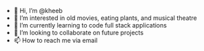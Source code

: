 - 👋 Hi, I’m @kheeb
- 👀 I’m interested in old movies, eating plants, and musical theatre
- 🌱 I’m currently learning to code full stack applications
- 💞️ I’m looking to collaborate on future projects 
- 📫 How to reach me via email

<!---
kheeb/kheeb is a ✨ special ✨ repository because its `README.md` (this file) appears on your GitHub profile.
You can click the Preview link to take a look at your changes.
--->
